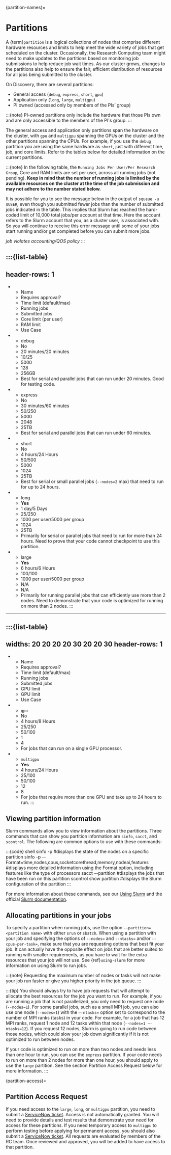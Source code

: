 (partition-names)=

# Partitions

A {term}`partition` is a logical collections of nodes that comprise different hardware resources and limits to help meet the wide variety of jobs that get scheduled on the cluster. Occasionally, the Research Computing team might need to make updates to the partitions based on monitoring job submissions to help reduce job wait times. As our cluster grows, changes to the partitions also help to ensure the fair, efficient distribution of resources for all jobs being submitted to the cluster.

On Discovery, there are several partitions:

- General access (`debug`, `express`, `short`, `gpu`)
- Application only (`long`, `large`, `multigpu`)
- PI owned (accessed only by members of the PIs’ group)

:::{note}
PI-owned partitions only include the hardware that those PIs own and are only accessible to the members of the PI's group.
:::

The general access and application only partitions span the hardware on the cluster, with `gpu` and `multigpu` spanning the GPUs on the cluster and the other partitions spanning the CPUs. For example, if you use the `debug` partition you are using the same hardware as `short`, just with different time, job, and core limits. Refer to the tables below for detailed information on the current partitions. 

:::{note}
In the following table, the `Running Jobs Per User/Per Research Group`, Core and RAM limits are set per user, across all running jobs (not pending). **Keep in mind that the number of running jobs is limited by the available resources on the cluster at the time of the job submission and may not adhere to the number stated below.**

It is possible for you to see the message below in the output of `squeue -u $USER`, even though you submitted fewer jobs than the number of submitted jobs indicated in the table. This implies that Slurm has reached the hard-coded limit of 10,000 total jobs/per account at that time. Here the account refers to the Slurm account that you, as a cluster user, is associated with. So you will continue to receive this error message until some of your jobs start running and/or get completed before you can submit more jobs.

*job violates accounting/QOS policy*
:::

:::{list-table}
---
header-rows: 1
---
* - Name
  - Requires approval?
  - Time limit (default/max)
  - Running jobs
  - Submitted jobs
  - Core limit (per user)
  - RAM limit
  - Use Case
* - debug
  - No
  - 20 minutes/20 minutes
  - 10/25
  - 5000
  - 128
  - 256GB
  - Best for serial and parallel jobs that can run under 20 minutes. Good for testing code.
* - express
  - No
  - 30 minutes/60 minutes
  - 50/250
  - 5000
  - 2048
  - 25TB
  - Best for serial and parallel jobs that can run under 60 minutes.
* - short
  - No
  - 4 hours/24 Hours
  - 50/500
  - 5000
  - 1024
  - 25TB
  - Best for serial or small parallel jobs (``--nodes=2`` max) that need to run for up to 24 hours.
* - long
  - **Yes**
  - 1 day/5 Days
  - 25/250
  - 1000 per user/5000 per group
  - 1024
  - 25TB
  - Primarily for serial or parallel jobs that need to run for more than 24 hours. Need to prove that your code cannot checkpoint to use this partition.
* - large
  - **Yes**
  - 6 hours/6 Hours
  - 100/100
  - 1000 per user/5000 per group
  - N/A
  - N/A
  - Primarily for running parallel jobs that can efficiently use more than 2 nodes. Need to demonstrate that your code is optimized for running on more than 2 nodes.
:::

---

:::{list-table}
---
widths: 20 20 20 20 30 20 20 30
header-rows: 1
---
* - Name
  - Requires approval?
  - Time limit (default/max)
  - Running jobs
  - Submitted jobs
  - GPU limit
  - GPU limit
  - Use Case
* - `gpu`
  - No
  - 4 hours/8 Hours
  - 25/250
  - 50/100
  - 1
  - 4
  - For jobs that can run on a single GPU processor.
* - `multigpu`
  - **Yes**
  - 4 hours/24 Hours
  - 25/100
  - 50/100
  - 12
  - 8
  - For jobs that require more than one GPU and take up to 24 hours to run.
:::

## Viewing partition information

Slurm commands allow you to view information about the partitions. Three commands that can show you partition information are `sinfo`, `sacct`, and `scontrol`. The following are common options to use with these commands:

:::{code} shell
sinfo -p <partition name> #displays the state of the nodes on a specific partition
sinfo -p <partition name> --Format=time,nodes,cpus,socketcorethread,memory,nodeai,features #displays more detailed information using the Format option, including features like the type of processors
sacct --partition <partition name> #displays the jobs that have been run on this partition
scontrol show partition <partition name> #displays the Slurm configuration of the partition
:::

For more information about these commands, see our [Using Slurm] and the official [Slurm documentation].

## Allocating partitions in your jobs

To specify a partition when running jobs, use the option `--partition=<partition name>` with either `srun` or `sbatch`. When using a partition with your job and specifying the options of `--nodes=` and `--ntasks=` and/or `--cpus-per-task=`, make sure that you are requesting options that best fit your job. It can actually have the opposite effect on jobs that are better suited to running with smaller requirements, as you have to wait for the extra resources that your job will not use. See {ref}`using-slurm` for more information on using Slurm to run jobs.

:::{note}
Requesting the maximum number of nodes or tasks will not make your job run faster or give you higher priority in the job queue.
:::

:::{tip}
You should always try to have job requests that will attempt to allocate the best resources for the job you want to run. For example, if you are running a job that is not parallelized, you only need to request one node (`--nodes=1`). For some parallel jobs, such as a small MPI job, you can also use one node (`--nodes=1`) with the `–-ntasks=` option set to correspond to the number of MPI ranks (tasks) in your code. For example, for a job that has 12 MPI ranks, request 1 node and 12 tasks within that node (`--nodes=1 –-ntasks=12`). If you request 12 nodes, Slurm is going to run code between those nodes, which could slow your job down significantly if it is not optimized to run between nodes.

If your code is optimized to run on more than two nodes and needs less than one hour to run, you can use the `express` partition. If your code needs to run on more than 2 nodes for more than one hour, you should apply to use the `large` partition. See the section Partition Access Request below for more information.
:::

(partition-access)=

## Partition Access Request

If you need access to the `large`, `long`, or `multigpu` partition, you need to submit a [ServiceNow ticket]. Access is not automatically granted. You will need to provide details and test results that demonstrate your need for access for these partitions. If you need temporary access to `multigpu` to perform testing before applying for permanent access, you should also submit a [ServiceNow ticket]. All requests are evaluated by members of the RC team. Once reviewed and approved, you will be added to have access to that partition.

[ServiceNow ticket]: https://bit.ly/NURC-PartitionAccess
[Slurm documentation]: https://slurm.schedmd.com/
[Using Slurm]: https://rc-docs.northeastern.edu/en/latest/using-discovery/slurm.html
